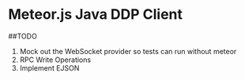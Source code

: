 Meteor.js Java DDP Client
=========================

##TODO

1.  Mock out the WebSocket provider so tests can run without meteor
2.  RPC Write Operations
3.  Implement EJSON
